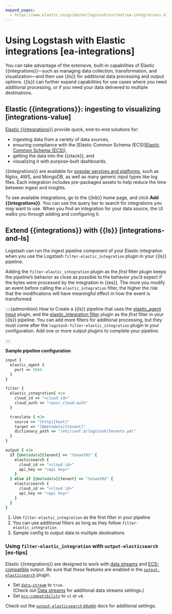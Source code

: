 ```yaml
---
mapped_pages:
  - https://www.elastic.co/guide/en/logstash/current/ea-integrations.html
---
```


# Using Logstash with Elastic integrations [ea-integrations]

You can take advantage of the extensive, built-in capabilities of Elastic {{integrations}}--such as managing data collection, transformation, and visualization—​and then use {{ls}} for additional data processing and output options. {{ls}} can further expand capabilities for use cases where you need additional processing, or if you need your data delivered to multiple destinations.


## Elastic {{integrations}}: ingesting to visualizing [integrations-value]

[Elastic {{integrations}}](integration-docs://reference/index.md) provide quick, end-to-end solutions for:

* ingesting data from a variety of data sources,
* ensuring compliance with the [Elastic Common Schema (ECS)][Elastic Common Schema (ECS)](ecs://reference/index.md)),
* getting the data into the {{stack}}, and
* visualizing it with purpose-built dashboards.

{{integrations}} are available for [popular services and platforms](integration-docs://reference/all_integrations.md), such as Nginx, AWS, and MongoDB, as well as many generic input types like log files. Each integration includes pre-packaged assets to help reduce the time between ingest and insights.

To see available integrations, go to the {{kib}} home page, and click **Add {{integrations}}**. You can use the query bar to search for integrations you may want to use. When you find an integration for your data source, the UI walks you through adding and configuring it.


## Extend {{integrations}} with {{ls}} [integrations-and-ls]

Logstash can run the ingest pipeline component of your Elastic integration when you use the Logstash `filter-elastic_integration` plugin in your {{ls}} pipeline.

Adding the `filter-elastic_integration` plugin as the *first* filter plugin keeps the pipeline’s behavior as close as possible to the behavior you’d expect if the bytes were processed by the integration in {{es}}. The more you modify an event before calling the `elastic_integration` filter, the higher the risk that the modifications will have meaningful effect in how the event is transformed.

::::{admonition} How to
Create a {{ls}} pipeline that uses the [elastic_agent input](logstash-docs-md://lsr/plugins-inputs-elastic_agent.md) plugin, and the [elastic_integration filter](logstash-docs-md://lsr/plugins-filters-elastic_integration.md) plugin as the *first* filter in your {{ls}} pipeline. You can add more filters for additional processing, but they must come after the `logstash-filter-elastic_integration` plugin in your configuration. Add one or more output plugins to complete your pipeline.

::::


**Sample pipeline configuration**

```ruby
input {
  elastic_agent {
    port => 5044
  }
}

filter {
  elastic_integration{ <1>
    cloud_id => "<cloud id>"
    cloud_auth => "<your_cloud-auth"
  }

  translate { <2>
    source => "[http][host]"
    target => "[@metadata][tenant]"
    dictionary_path => "/etc/conf.d/logstash/tenants.yml"
  }
}

output { <3>
  if [@metadata][tenant] == "tenant01" {
    elasticsearch {
      cloud_id => "<cloud id>"
      api_key => "<api key>"
    }
  } else if [@metadata][tenant] == "tenant02" {
    elasticsearch {
      cloud_id => "<cloud id>"
      api_key => "<api key>"
    }
  }
}
```

1. Use `filter-elastic_integration` as the first filter in your pipeline
2. You can use additional filters as long as they follow `filter-elastic_integration`
3. Sample config to output data to multiple destinations



### Using `filter-elastic_integration` with `output-elasticsearch` [es-tips]

Elastic {{integrations}} are designed to work with [data streams](logstash-docs-md://lsr/plugins-outputs-elasticsearch.md#plugins-outputs-elasticsearch-data-streams) and [ECS-compatible](logstash-docs-md://lsr/plugins-outputs-elasticsearch.md#_compatibility_with_the_elastic_common_schema_ecs) output. Be sure that these features are enabled in the [`output-elasticsearch`](logstash-docs-md://lsr/plugins-outputs-elasticsearch.md) plugin.

* Set [`data-stream`](logstash-docs-md://lsr/plugins-outputs-elasticsearch.md#plugins-outputs-elasticsearch-data_stream) to `true`.<br> (Check out [Data streams](logstash-docs-md://lsr/plugins-outputs-elasticsearch.md#plugins-outputs-elasticsearch-data-streams) for additional data streams settings.)
* Set [`ecs-compatibility`](logstash-docs-md://lsr/plugins-outputs-elasticsearch.md#plugins-outputs-elasticsearch-ecs_compatibility) to `v1` or `v8`.

Check out the [`output-elasticsearch` plugin](logstash-docs-md://lsr/plugins-outputs-elasticsearch.md) docs for additional settings.
